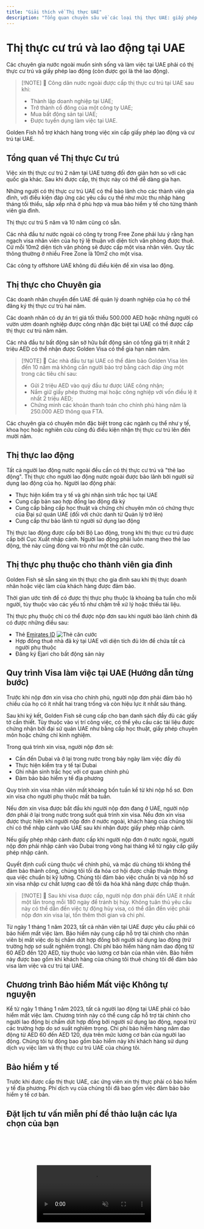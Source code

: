 ```yaml
---
title: "Giải thích về Thị thực UAE"
description: "Tổng quan chuyên sâu về các loại thị thực UAE: giấy phép cư trú, thị thực lao động và thị thực phụ thuộc. Tất cả những điều bạn cần biết về yêu cầu và quy trình xử lý."
---
```


# Thị thực cư trú và lao động tại UAE

Các chuyên gia nước ngoài muốn sinh sống và làm việc tại UAE phải có thị thực cư trú và giấy phép lao động (còn được gọi là thẻ lao động).

> [!NOTE] 💚 Công dân nước ngoài được cấp thị thực cư trú tại UAE sau khi:
>
> - Thành lập doanh nghiệp tại UAE;
> - Trở thành cổ đông của một công ty UAE;
> - Mua bất động sản tại UAE;
> - Được tuyển dụng làm việc tại UAE.

Golden Fish hỗ trợ khách hàng trong việc xin cấp giấy phép lao động và cư trú tại UAE.

## Tổng quan về Thị thực Cư trú

Việc xin thị thực cư trú 2 năm tại UAE tương đối đơn giản hơn so với các quốc gia khác. Sau khi được cấp, thị thực này có thể dễ dàng gia hạn.

Những người có thị thực cư trú UAE có thể bảo lãnh cho các thành viên gia đình, với điều kiện đáp ứng các yêu cầu cụ thể như mức thu nhập hàng tháng tối thiểu, sắp xếp nhà ở phù hợp và mua bảo hiểm y tế cho từng thành viên gia đình.

Thị thực cư trú 5 năm và 10 năm cũng có sẵn.

Các nhà đầu tư nước ngoài có công ty trong Free Zone phải lưu ý rằng hạn ngạch visa nhân viên của họ tỷ lệ thuận với diện tích văn phòng được thuê. Cứ mỗi 10m2 diện tích văn phòng sẽ được cấp một visa nhân viên. Quy tắc thông thường ở nhiều Free Zone là 10m2 cho một visa.

Các công ty offshore UAE không đủ điều kiện để xin visa lao động.

## Thị thực cho Chuyên gia

Các doanh nhân chuyển đến UAE để quản lý doanh nghiệp của họ có thể đăng ký thị thực cư trú hai năm.

Các doanh nhân có dự án trị giá tối thiểu 500.000 AED hoặc những người có vườn ươm doanh nghiệp được công nhận đặc biệt tại UAE có thể được cấp thị thực cư trú năm năm.

Các nhà đầu tư bất động sản sở hữu bất động sản có tổng giá trị ít nhất 2 triệu AED có thể nhận được Golden Visa có thể gia hạn năm năm.

> [!NOTE] 💚 Các nhà đầu tư tại UAE có thể đảm bảo Golden Visa lên đến 10 năm mà không cần người bảo trợ bằng cách đáp ứng một trong các tiêu chí sau:
>
> - Gửi 2 triệu AED vào quỹ đầu tư được UAE công nhận;
> - Nắm giữ giấy phép thương mại hoặc công nghiệp với vốn điều lệ ít nhất 2 triệu AED;
> - Chứng minh các khoản thanh toán cho chính phủ hàng năm là 250.000 AED thông qua FTA.

Các chuyên gia có chuyên môn đặc biệt trong các ngành cụ thể như y tế, khoa học hoặc nghiên cứu cũng đủ điều kiện nhận thị thực cư trú lên đến mười năm.

## Thị thực lao động

Tất cả người lao động nước ngoài đều cần có thị thực cư trú và "thẻ lao động". Thị thực cho người lao động nước ngoài được bảo lãnh bởi người sử dụng lao động của họ. Người lao động phải:

- Thực hiện kiểm tra y tế và ghi nhận sinh trắc học tại UAE
- Cung cấp bản sao hợp đồng lao động đã ký
- Cung cấp bằng cấp học thuật và chứng chỉ chuyên môn có chứng thực của Đại sứ quán UAE (đối với chức danh từ Quản lý trở lên)
- Cung cấp thư bảo lãnh từ người sử dụng lao động

Thị thực lao động được cấp bởi Bộ Lao động, trong khi thị thực cư trú được cấp bởi Cục Xuất nhập cảnh. Người lao động phải luôn mang theo thẻ lao động, thẻ này cũng đóng vai trò như một thẻ căn cước.

## Thị thực phụ thuộc cho thành viên gia đình

Golden Fish sẽ sẵn sàng xin thị thực cho gia đình sau khi thị thực doanh nhân hoặc việc làm của khách hàng được đảm bảo.

Thời gian ước tính để có được thị thực phụ thuộc là khoảng ba tuần cho mỗi người, tùy thuộc vào các yếu tố như chậm trễ xử lý hoặc thiếu tài liệu.

Thị thực phụ thuộc chỉ có thể được nộp đơn sau khi người bảo lãnh chính đã có được những điều sau:

- Thẻ [Emirates ID](https://u.ae/en/information-and-services/visa-and-emirates-id/emirates-id) ![Thẻ căn cước](/img/ILONMASKID.webp)
- Hợp đồng thuê nhà đã ký tại UAE với diện tích đủ lớn để chứa tất cả người phụ thuộc
- Đăng ký Ejari cho bất động sản này

## Quy trình Visa làm việc tại UAE (Hướng dẫn từng bước)

Trước khi nộp đơn xin visa cho chính phủ, người nộp đơn phải đảm bảo hộ chiếu của họ có ít nhất hai trang trống và còn hiệu lực ít nhất sáu tháng.

Sau khi ký kết, Golden Fish sẽ cung cấp cho bạn danh sách đầy đủ các giấy tờ cần thiết. Tùy thuộc vào vị trí công việc, có thể yêu cầu các tài liệu được chứng nhận bởi đại sứ quán UAE như bằng cấp học thuật, giấy phép chuyên môn hoặc chứng chỉ kinh nghiệm.

Trong quá trình xin visa, người nộp đơn sẽ:

- Cần đến Dubai và ở lại trong nước trong bảy ngày làm việc đầy đủ
- Thực hiện kiểm tra y tế tại Dubai
- Ghi nhận sinh trắc học với cơ quan chính phủ
- Đảm bảo bảo hiểm y tế địa phương

Quy trình xin visa nhân viên mất khoảng bốn tuần kể từ khi nộp hồ sơ. Đơn xin visa cho người phụ thuộc mất ba tuần.

Nếu đơn xin visa được bắt đầu khi người nộp đơn đang ở UAE, người nộp đơn phải ở lại trong nước trong suốt quá trình xin visa. Nếu đơn xin visa được thực hiện khi người nộp đơn ở nước ngoài, khách hàng của chúng tôi chỉ có thể nhập cảnh vào UAE sau khi nhận được giấy phép nhập cảnh.

Nếu giấy phép nhập cảnh được cấp khi người nộp đơn ở nước ngoài, người nộp đơn phải nhập cảnh vào Dubai trong vòng hai tháng kể từ ngày cấp giấy phép nhập cảnh.

Quyết định cuối cùng thuộc về chính phủ, và mặc dù chúng tôi không thể đảm bảo thành công, chúng tôi tối đa hóa cơ hội được chấp thuận thông qua việc chuẩn bị kỹ lưỡng. Chúng tôi đảm bảo việc chuẩn bị và nộp hồ sơ xin visa nhập cư chất lượng cao để tối đa hóa khả năng được chấp thuận.

> [!NOTE] 💚 Sau khi visa được cấp, người nộp đơn phải đến UAE ít nhất một lần trong mỗi 180 ngày để tránh bị hủy.
> Không tuân thủ yêu cầu này có thể dẫn đến việc tự động hủy visa, có thể dẫn đến việc phải nộp đơn xin visa lại, tốn thêm thời gian và chi phí.

Từ ngày 1 tháng 1 năm 2023, tất cả nhân viên tại UAE được yêu cầu phải có bảo hiểm mất việc làm. Bảo hiểm này cung cấp hỗ trợ tài chính cho nhân viên bị mất việc do bị chấm dứt hợp đồng bởi người sử dụng lao động (trừ trường hợp sơ suất nghiêm trọng). Chi phí bảo hiểm hàng năm dao động từ 60 AED đến 120 AED, tùy thuộc vào lương cơ bản của nhân viên. Bảo hiểm này được bao gồm khi khách hàng của chúng tôi thuê chúng tôi để đảm bảo visa làm việc và cư trú tại UAE.

## Chương trình Bảo hiểm Mất việc Không tự nguyện

Kể từ ngày 1 tháng 1 năm 2023, tất cả người lao động tại UAE phải có bảo hiểm mất việc làm. Chương trình này có thể cung cấp hỗ trợ tài chính cho người lao động bị chấm dứt hợp đồng bởi người sử dụng lao động, ngoại trừ các trường hợp do sơ suất nghiêm trọng. Chi phí bảo hiểm hàng năm dao động từ AED 60 đến AED 120, dựa trên mức lương cơ bản của người lao động. Chúng tôi tự động bao gồm bảo hiểm này khi khách hàng sử dụng dịch vụ việc làm và thị thực cư trú UAE của chúng tôi.

## Bảo hiểm y tế

Trước khi được cấp thị thực UAE, các ứng viên xin thị thực phải có bảo hiểm y tế địa phương. Phí dịch vụ của chúng tôi đã bao gồm việc đảm bảo bảo hiểm y tế cơ bản.

## Đặt lịch tư vấn miễn phí để thảo luận các lựa chọn của bạn

<video  autoplay muted playsinline style="padding: 80px" >
  <source src="/video/iStock-2185914135.mp4" type="video/mp4">
</video>

<ContactFormModal formName="Employment Visa [guide]" buttonText="Nhận tư vấn miễn phí" :services="[
    '💼 Employment Visa + Labor Card',
    '👨‍💼 Entrepreneur Visa (2-year)',
    '🏢 Free Zone Company Visa',
    '👨‍👩‍👧‍👦 Dependent Family Visa',
    '💳 Emirates ID Application',
    '💵 Mức lương hàng tháng trên 30K AED',
    '💰 Golden Visa Eligibility',
    '❓ Các Dịch Vụ Visa Khác',
    ]"/>